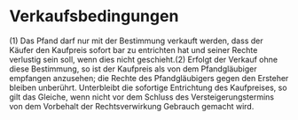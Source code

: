# Verkaufsbedingungen

(1) Das Pfand darf nur mit der Bestimmung verkauft werden, dass der Käufer den Kaufpreis sofort bar zu entrichten hat und seiner Rechte verlustig sein soll, wenn dies nicht geschieht.(2) Erfolgt der Verkauf ohne diese Bestimmung, so ist der Kaufpreis als von dem Pfandgläubiger empfangen anzusehen; die Rechte des Pfandgläubigers gegen den Ersteher bleiben unberührt. Unterbleibt die sofortige Entrichtung des Kaufpreises, so gilt das Gleiche, wenn nicht vor dem Schluss des Versteigerungstermins von dem Vorbehalt der Rechtsverwirkung Gebrauch gemacht wird. 

